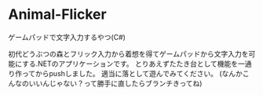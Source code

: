 # Animal-Flicker
ゲームパッドで文字入力するやつ(C#)

初代どうぶつの森とフリック入力から着想を得てゲームパッドから文字入力を可能にする.NETのアプリケーションです。
とりあえずたたき台として機能を一通り作ってからpushしました。
適当に落として遊んでみてください。
(なんかこんなのいいんじゃない？って勝手に直したらブランチきってね)
